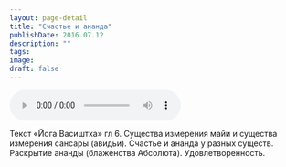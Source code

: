 ```yaml
---
layout: page-detail
title: "Счастье и ананда"
publishDate: 2016.07.12
description: ""
tags:
image:
draft: false
---
```


<audio title="2016.07.12 - Счастье и ананда.mp3" src="/upload/iblock/b7c/b7c47c88685cca9dc9fafeca0299e751.mp3" controls=""></audio>

 Текст «Йога Васиштха» гл 6\. Существа измерения майи и существа измерения сансары (авидьи). Счастье и ананда у разных существ. Раскрытие ананды (блаженства Абсолюта). Удовлетворенность. 

  

